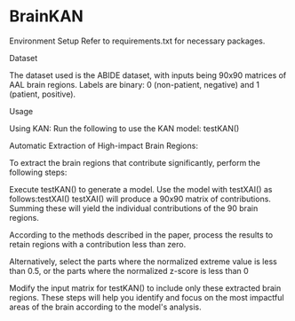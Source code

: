 # BrainKAN
Environment Setup
Refer to requirements.txt for necessary packages.

Dataset

The dataset used is the ABIDE dataset, with inputs being 90x90 matrices of AAL brain regions. Labels are binary: 0 (non-patient, negative) and 1 (patient, positive).

Usage

Using KAN:
Run the following to use the KAN model:
testKAN()

Automatic Extraction of High-impact Brain Regions:

To extract the brain regions that contribute significantly, perform the following steps:

Execute testKAN() to generate a model.
Use the model with testXAI() as follows:testXAI()
testXAI() will produce a 90x90 matrix of contributions. Summing these will yield the individual contributions of the 90 brain regions. 

According to the methods described in the paper, process the results to retain regions with a contribution less than zero.

Alternatively, select the parts where the normalized extreme value is less than 0.5, or the parts where the normalized z-score is less than 0

Modify the input matrix for testKAN() to include only these extracted brain regions.
These steps will help you identify and focus on the most impactful areas of the brain according to the model's analysis.
